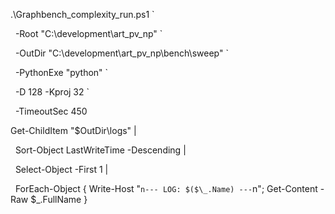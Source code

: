 .\\Graphbench\_complexity\_run.ps1 `

&nbsp; -Root "C:\\development\\art\_pv\_np" `

&nbsp; -OutDir "C:\\development\\art\_pv\_np\\bench\\sweep" `

&nbsp; -PythonExe "python" `

&nbsp; -D 128 -Kproj 32 `

&nbsp; -TimeoutSec 450






Get-ChildItem "$OutDir\\logs" |

&nbsp; Sort-Object LastWriteTime -Descending |

&nbsp; Select-Object -First 1 |

&nbsp; ForEach-Object { Write-Host "`n--- LOG: $($\_.Name) ---`n"; Get-Content -Raw $\_.FullName }



